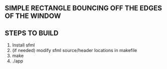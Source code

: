 ## SIMPLE RECTANGLE BOUNCING OFF THE EDGES OF THE WINDOW

## STEPS TO BUILD

1. Install sfml
2. (if needed) modify sfml source/header locations in makefile
3. make
4. ./app
